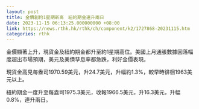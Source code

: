 ```yaml
---
layout: post
title: 金價創約1星期新高　紐約期金連升兩日
date: 2023-11-15 06:13:25.000000000 +08:00
link: https://news.rthk.hk/rthk/ch/component/k2/1727868-20231115.htm
categories: rthk
---
```


金價顯著上升，現貨金及紐約期金都升至約1星期高位。美國上月通脹數據回落幅度超出市場預期，美元及美債孳息率都急跌，利好金價表現。

現貨金高見每盎司1970.59美元，升24.7美元，升幅約1.3%，較早時徘徊1963美元以上。

紐約期金一度升至每盎司1975.3美元，收報1966.5美元，升16.3美元，升幅0.8%，連升兩日。
